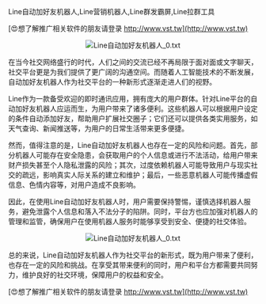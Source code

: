 Line自动加好友机器人,Line营销机器人,Line群发霸屏,Line拉群工具

[😍想了解推广相关软件的朋友请登录 http://www.vst.tw](http://www.vst.tw)

 <center><img src="https://vst.tw/MP4/tuiguang/png/3.png" alt="Line自动加好友机器人_0.txt"></center>

在当今社交网络盛行的时代，人们之间的交流已经不再局限于面对面或文字聊天，社交平台更是为我们提供了更广阔的沟通空间。而随着人工智能技术的不断发展，自动加好友机器人作为社交平台的一种新形式逐渐走进人们的视野。

Line作为一款备受欢迎的即时通讯应用，拥有庞大的用户群体。针对Line平台的自动加好友机器人应运而生，为用户带来了诸多便利。这些机器人可以根据用户设定的条件自动添加好友，帮助用户扩展社交圈子；它们还可以提供各类实用服务，如天气查询、新闻推送等，为用户的日常生活带来更多便捷。

然而，值得注意的是，Line自动加好友机器人也存在一定的风险和问题。首先，部分机器人可能存在安全隐患，会获取用户的个人信息或进行不法活动，给用户带来财产损失甚至个人隐私泄露的风险；其次，过度依赖机器人可能导致用户与现实社交的疏远，影响真实人际关系的建立和维护；最后，一些恶意机器人可能传播虚假信息、色情内容等，对用户造成不良影响。

因此，在使用Line自动加好友机器人时，用户需要保持警惕，谨慎选择机器人服务，避免泄露个人信息和落入不法分子的陷阱。同时，平台方也应加强对机器人的管理和监管，确保用户在使用机器人服务时能够享受到安全、便捷的社交体验。

 <center><img src="https://vst.tw/MP4/tuiguang/png/3.png" alt="Line自动加好友机器人_0.txt"></center>

总的来说，Line自动加好友机器人作为社交平台的新形式，既为用户带来了便利，也存在一定的风险和挑战。在享受其带来便利的同时，用户和平台方都需要共同努力，维护良好的社交环境，保障用户的权益和安全。

[😍想了解推广相关软件的朋友请登录 http://www.vst.tw](http://www.vst.tw)



